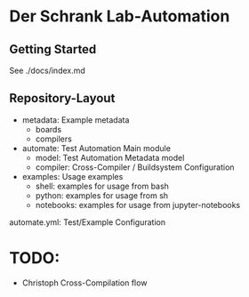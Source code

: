 # Der Schrank Lab-Automation

## Getting Started

See ./docs/index.md

## Repository-Layout

- metadata: Example metadata
  - boards
  - compilers
- automate: Test Automation Main module
  - model: Test Automation Metadata model
  - compiler: Cross-Compiler / Buildsystem Configuration
- examples: Usage examples
  - shell: examples for usage from bash
  - python: examples for usage from sh
  - notebooks: examples for usage from jupyter-notebooks

automate.yml: Test/Example Configuration 



# TODO:

- Christoph Cross-Compilation flow
